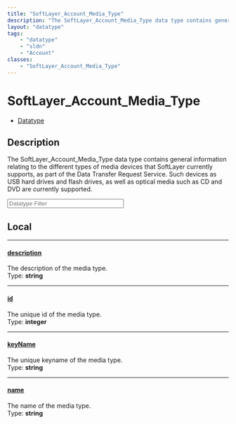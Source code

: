 ```yaml
---
title: "SoftLayer_Account_Media_Type"
description: "The SoftLayer_Account_Media_Type data type contains general information relating to the different types of media devices... "
layout: "datatype"
tags:
    - "datatype"
    - "sldn"
    - "Account"
classes:
    - "SoftLayer_Account_Media_Type"
---
```


# SoftLayer_Account_Media_Type
<div id='service-datatype'>
    <ul id='sldn-reference-tabs'>
        <li id='datatype'> <a href='/reference/datatypes/SoftLayer_Account_Media_Type' >Datatype</a></li>
    </ul>
</div>

## Description 
The SoftLayer_Account_Media_Type data type contains general information relating to the different types of media devices that SoftLayer currently supports, as part of the Data Transfer Request Service. Such devices as USB hard drives and flash drives, as well as optical media such as CD and DVD are currently supported. 





<!-- Filer BEGIN -->
<div class="view-filters">
        <div class="clearfix">
            <div class="search-input-box">
                <input placeholder="Datatype Filter" onkeyup="titleSearch(inputId='prop-input', divId='properties', elementClass='prop-row')" 
                    type="text" id="prop-input" value="" size="30" maxlength="128" class="form-text">
            </div>
        </div>
</div>
<!-- Filer END -->

<div id="properties" class="content">
<div id="localProperties" class="prop-content" >

## Local
<div class="prop-row">

-----
[description]: #description
#### [description]
The description of the media type.  
<span class="type-label">Type: </span>**string**


</div>
<div class="prop-row">

-----
[id]: #id
#### [id]
The unique id of the media type.  
<span class="type-label">Type: </span>**integer**


</div>
<div class="prop-row">

-----
[keyName]: #keyname
#### [keyName]
The unique keyname of the media type.  
<span class="type-label">Type: </span>**string**


</div>
<div class="prop-row">

-----
[name]: #name
#### [name]
The name of the media type.  
<span class="type-label">Type: </span>**string**


</div>
</div>
<!-- LOCAL PROPERTY END -->

</div>


